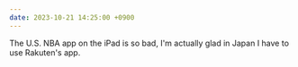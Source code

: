 ```yaml
---
date: 2023-10-21 14:25:00 +0900
---
```


The U.S. NBA app on the iPad is so bad, I'm actually glad in Japan I have to use Rakuten's app.
